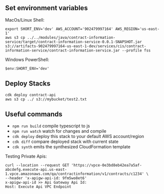 ## Set environment variables

MacOs/Linux Shell:

```
export SHORT_ENV='dev' AWS_ACCOUNT='902479997164' AWS_REGION='us-east-1'
aws s3 cp ../../modules/java/contract-information-service/target/contract-information-service-0.0.1-SNAPSHOT.jar s3://artifacts-902479997164-us-east-1-dev/services/cis/contract-information-service/contract-information-service.jar --profile fss
```

Windows PowerShell:

```
$env:SHORT_ENV='dev'
```

## Deploy Stacks

```
cdk deploy contract-api
aws s3 cp ../ s3://mybucket/test2.txt

```

## Useful commands

-   `npm run build` compile typescript to js
-   `npm run watch` watch for changes and compile
-   `cdk deploy` deploy this stack to your default AWS account/region
-   `cdk diff` compare deployed stack with current state
-   `cdk synth` emits the synthesized CloudFormation template

Testing Private Apis:

```
curl --location --request GET 'https://vpce-0e3bd8eb42ea7a5af-abcdefg.execute-api.us-east-1.vpce.amazonaws.com/qa/contractinformation/v1/contracts/c1234' \
--header 'x-apigw-api-id: 9fm5wo8et6'
x-apigw-api-id >> Api Gateway Api Id:
Host: Execute Api VPC Endpoint
```
